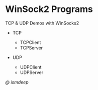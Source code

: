 # WinSock2 Programs
TCP &amp; UDP Demos with WinSocks2

- TCP
    - TCPClient
    - TCPServer

- UDP
    - UDPClient
    - UDPServer



*@ ismdeep*

